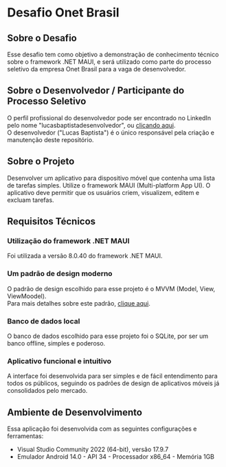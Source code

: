 # Desafio Onet Brasil

## Sobre o Desafio

Esse desafio tem como objetivo a demonstração de conhecimento técnico sobre o framework .NET MAUI, e será utilizado como parte do processo seletivo da empresa Onet Brasil para a vaga de desenvolvedor.

## Sobre o Desenvolvedor / Participante do Processo Seletivo

O perfil profissional do desenvolvedor pode ser encontrado no LinkedIn pelo nome "lucasbaptistadesenvolvedor", ou [clicando aqui](https://www.linkedin.com/in/lucasbaptistadesenvolvedor/).
<br>
O desenvolvedor ("Lucas Baptista") é o único responsável pela criação e manutenção deste repositório.

## Sobre o Projeto

Desenvolver um aplicativo para dispositivo móvel que contenha uma lista de tarefas simples.
Utilize o framework MAUI (Multi-platform App UI). O aplicativo deve permitir que os usuários criem,
visualizem, editem e excluam tarefas.

## Requisitos Técnicos

### Utilização do framework .NET MAUI

Foi utilizada a versão 8.0.40 do framework .NET MAUI.

### Um padrão de design moderno 

O padrão de design escolhido para esse projeto é o MVVM (Model, View, ViewMoodel).
<br>
Para mais detalhes sobre este padrão, [clique aqui](https://learn.microsoft.com/pt-br/dotnet/maui/xaml/fundamentals/mvvm?view=net-maui-8.0).

### Banco de dados local

O banco de dados escolhido para esse projeto foi o SQLite, por ser um banco offline, simples e poderoso.

### Aplicativo funcional e intuitivo

A interface foi desenvolvida para ser simples e de fácil entendimento para todos os públicos, seguindo os padrões de design de aplicativos móveis já consolidados pelo mercado.

## Ambiente de Desenvolvimento

Essa aplicação foi desenvolvida com as seguintes configurações e ferramentas:
- Visual Studio Community 2022 (64-bit), versão 17.9.7
- Emulador Android 14.0 - API 34 - Processador x86_64 - Memória 1GB

